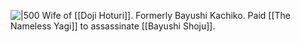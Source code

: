 ![|500](https://static.wikia.nocookie.net/l5r/images/1/15/Bayushi_Kachiko_%28TCG%29.jpg/revision/latest?cb=20180724070648)
Wife of [[Doji Hoturi]]. Formerly Bayushi Kachiko. Paid [[The Nameless Yagi]] to assassinate [[Bayushi Shoju]].